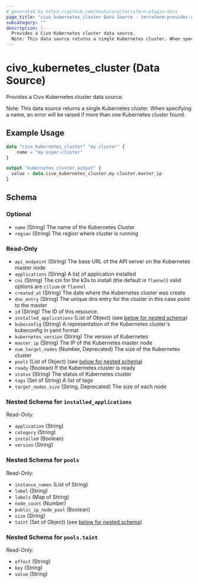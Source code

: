 ```yaml
---
# generated by https://github.com/hashicorp/terraform-plugin-docs
page_title: "civo_kubernetes_cluster Data Source - terraform-provider-civo"
subcategory: ""
description: |-
  Provides a Civo Kubernetes cluster data source.
  Note: This data source returns a single Kubernetes cluster. When specifying a name, an error will be raised if more than one Kubernetes cluster found.
---
```


# civo_kubernetes_cluster (Data Source)

Provides a Civo Kubernetes cluster data source.

Note: This data source returns a single Kubernetes cluster. When specifying a name, an error will be raised if more than one Kubernetes cluster found.

## Example Usage

```terraform
data "civo_kubernetes_cluster" "my-cluster" {
    name = "my-super-cluster"
}

output "kubernetes_cluster_output" {
  value = data.civo_kubernetes_cluster.my-cluster.master_ip
}
```

<!-- schema generated by tfplugindocs -->
## Schema

### Optional

- `name` (String) The name of the Kubernetes Cluster
- `region` (String) The region where cluster is running

### Read-Only

- `api_endpoint` (String) The base URL of the API server on the Kubernetes master node
- `applications` (String) A list of application installed
- `cni` (String) The cni for the k3s to install (the default is `flannel`) valid options are `cilium` or `flannel`
- `created_at` (String) The date where the Kubernetes cluster was create
- `dns_entry` (String) The unique dns entry for the cluster in this case point to the master
- `id` (String) The ID of this resource.
- `installed_applications` (List of Object) (see [below for nested schema](#nestedatt--installed_applications))
- `kubeconfig` (String) A representation of the Kubernetes cluster's kubeconfig in yaml format
- `kubernetes_version` (String) The version of Kubernetes
- `master_ip` (String) The IP of the Kubernetes master node
- `num_target_nodes` (Number, Deprecated) The size of the Kubernetes cluster
- `pools` (List of Object) (see [below for nested schema](#nestedatt--pools))
- `ready` (Boolean) If the Kubernetes cluster is ready
- `status` (String) The status of Kubernetes cluster
- `tags` (Set of String) A list of tags
- `target_nodes_size` (String, Deprecated) The size of each node

<a id="nestedatt--installed_applications"></a>
### Nested Schema for `installed_applications`

Read-Only:

- `application` (String)
- `category` (String)
- `installed` (Boolean)
- `version` (String)


<a id="nestedatt--pools"></a>
### Nested Schema for `pools`

Read-Only:

- `instance_names` (List of String)
- `label` (String)
- `labels` (Map of String)
- `node_count` (Number)
- `public_ip_node_pool` (Boolean)
- `size` (String)
- `taint` (Set of Object) (see [below for nested schema](#nestedobjatt--pools--taint))

<a id="nestedobjatt--pools--taint"></a>
### Nested Schema for `pools.taint`

Read-Only:

- `effect` (String)
- `key` (String)
- `value` (String)


